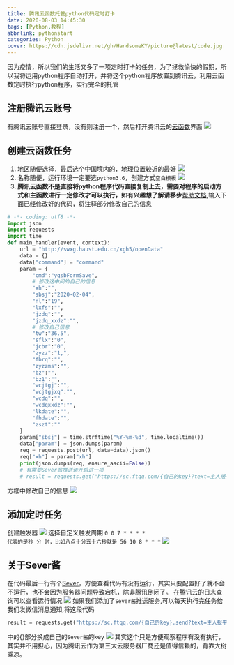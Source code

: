 ```yaml
---
title: 腾讯云函数托管python代码定时打卡
date: 2020-08-03 14:45:30
tags: [Python,教程]
abbrlink: pythonstart
categories: Python
cover: https://cdn.jsdelivr.net/gh/HandsomeKY/picture@latest/code.jpg
---
```

因为疫情，所以我们的生活又多了一项定时打卡的任务，为了拯救愉快的假期，所以我将运用python程序自动打开，并将这个python程序放置到腾讯云，利用云函数定时执行python程序，实行完全的托管
## 注册腾讯云账号
有腾讯云账号直接登录，没有则注册一个，然后打开腾讯云的[云函数](https://console.cloud.tencent.com/scf/)界面
![](https://gitee.com/koyangyang/pictures/raw/master/20200803145254.png)
## 创建云函数任务
1. 地区随便选择，最后选个中国境内的，地理位置较近的最好
![](https://gitee.com/koyangyang/pictures/raw/master/20200803145747.png)
2. 名称随便，运行环境一定要选`python3.6`，创建方式`空白模板`
![](https://gitee.com/koyangyang/pictures/raw/master/20200803145904.png)
3. **腾讯云函数不是直接将python程序代码直接复制上去，需要对程序的启动方式和主函数进行一定修改才可以执行，如有兴趣想了解请移步**[帮助文档](https://cloud.tencent.com/document/product/583/37509),输入下面已经修改好的代码，将注释部分修改自己的信息
```python
# -*- coding: utf8 -*-
import json
import requests
import time
def main_handler(event, context):
    url = "http://swxg.haust.edu.cn/xgh5/openData"
    data = {}
    data["command"] = "command"
    param = {
        "cmd":"yqsbFormSave",
        # 修改这中间的自己的信息
        "xh":"",
        "sbsj":"2020-02-04",
        "nl":"19",
        "lxfs":"",
        "jzdq":"",
        "jzdq_xxdz":"",
        # 修改自己信息
        "tw":"36.5",
        "sflx":"0",
        "jcbr":"0",
        "zyzz":"1,",
        "fbrq":"",
        "zyzzms":"",
        "bz":"",
        "bz1":"",
        "wcjtgj":"",
        "wcjtgjxq":"",
        "wcdq":"",
        "wcdqxxdz":"",
        "lkdate":"",
        "fhdate":"",
        "zszt":""
    }
    param["sbsj"] = time.strftime("%Y-%m-%d", time.localtime())
    data["param"] = json.dumps(param)
    req = requests.post(url, data=data).json()
    req["xh"] = param["xh"]
    print(json.dumps(req, ensure_ascii=False))
    # 有需要Sever酱推送请开启这一项
    # result = requests.get("https://sc.ftqq.com/{自己的key}?text=主人报平安打卡任务完成")
```
方框中修改自己的信息
![](https://gitee.com/koyangyang/pictures/raw/master/20200803150413.png)
## 添加定时任务
创建触发器
![](https://gitee.com/koyangyang/pictures/raw/master/20200803150539.png)
选择自定义触发周期
`0 0 7 * * * *`<br>
`代表的是秒 分 时，比如八点十分五十六秒就是 56 10 8 * * *`
![](https://gitee.com/koyangyang/pictures/raw/master/20200803150713.png)
## 关于Sever酱
在代码最后一行有个[Sever](http://sc.ftqq.com/3.version)，方便查看代码有没有运行，其实只要配置好了就不会不运行，也不会因为服务器问题导致宕机，除非腾讯倒闭了。
在腾讯云的日志查询可以查看运行情况
![](https://gitee.com/koyangyang/pictures/raw/master/20200803151429.png)
如果我们添加了`Sever酱`推送服务,可以每天执行完任务给我们发微信消息通知,将这段代码
```python
result = requests.get("https://sc.ftqq.com/{自己的key}.send?text=主人报平安打卡任务完成")
```
中的{}部分换成自己的`Sever酱`的key
![](https://cdn.jsdelivr.net/gh/HandsomeKY/picture@latest/sever.jpg
)
其实这个只是方便观察程序有没有执行，其实并不用担心，因为腾讯云作为第三大云服务器厂商还是值得信赖的，背靠大树乘凉。